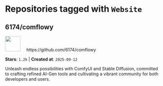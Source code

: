# Repositories tagged with `Website`


## 6174/comflowy


<a href='https://github.com/6174/comflowy'>
<img src="https://avatars.githubusercontent.com/u/3872872?v=4" width="50" height="50"></a> &nbsp; &nbsp; https://github.com/6174/comflowy

**Stars**: `1.2k` | **Created at**: `2025-09-12`


Unleash endless possibilities with ComfyUI and Stable Diffusion, committed to crafting refined AI-Gen tools and cultivating a vibrant community for both developers and users. 
